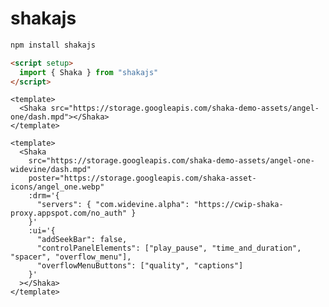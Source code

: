 # shakajs

```bash
npm install shakajs
```

```html
<script setup>
  import { Shaka } from "shakajs"
</script>
```

```vue
<template>
  <Shaka src="https://storage.googleapis.com/shaka-demo-assets/angel-one/dash.mpd"></Shaka>
</template>
```

```vue
<template>
  <Shaka
    src="https://storage.googleapis.com/shaka-demo-assets/angel-one-widevine/dash.mpd"
    poster="https://storage.googleapis.com/shaka-asset-icons/angel_one.webp"
    :drm='{
      "servers": { "com.widevine.alpha": "https://cwip-shaka-proxy.appspot.com/no_auth" }
    }'
    :ui='{
      "addSeekBar": false,
      "controlPanelElements": ["play_pause", "time_and_duration", "spacer", "overflow_menu"],
      "overflowMenuButtons": ["quality", "captions"]
    }'
  ></Shaka>
</template>
```

<!---```vue
<style>
  :root {
    --shaka-object-fit: contain;
    --shaka-background-color: #000000;
    --shaka-aspect-ratio: 16 / 9;
    --shaka-width: 720px;
    --shaka-height: unset;
  }
</style>
```--->